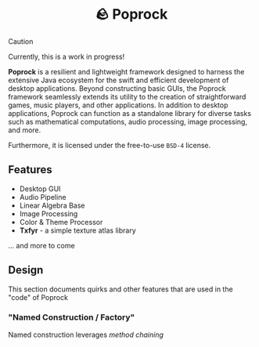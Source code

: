 <h1 align="center">
🪨 Poprock
</h1>

> [!CAUTION]
> Currently, this is a work in progress!

**Poprock** is a resilient and lightweight framework designed to harness the extensive Java ecosystem for the swift and efficient development of desktop applications. Beyond constructing basic GUIs, the Poprock framework seamlessly extends its utility to the creation of straightforward games, music players, and other applications. In addition to desktop applications, Poprock can function as a standalone library for diverse tasks such as mathematical computations, audio processing, image processing, and more.

Furthermore, it is licensed under the free-to-use `BSD-4` license.

## Features

* Desktop GUI
* Audio Pipeline
* Linear Algebra Base
* Image Processing
* Color & Theme Processor
* **Txfyr** - a simple texture atlas library

... and more to come


## Design

This section documents quirks and other features that are used in the "code" of Poprock

### "Named Construction / Factory"

Named construction leverages *method chaining* 
